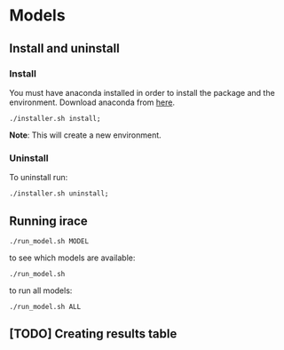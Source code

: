 # Models

## Install and uninstall
### Install

You must have anaconda installed in order to install the package and the environment.
Download anaconda from [here](https://www.continuum.io/downloads).

```
./installer.sh install;
```

**Note**: This will create a new environment.

### Uninstall
To uninstall run:

```
./installer.sh uninstall;
```

## Running irace

```
./run_model.sh MODEL
```

to see which models are available:

```
./run_model.sh
```

to run all models:

```
./run_model.sh ALL
```

## [TODO] Creating results table
